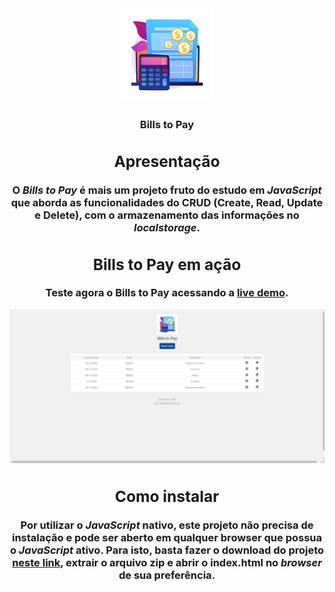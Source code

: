 <center><img src="https://raw.githubusercontent.com/alexandremcs/Bills-to-Pay/main/assets/img/logo.jpg" alt="Bills to Pay"  width="150px"/><center>

<center><h3>Bills to Pay<h3> <center>

##	Apresentação

O _Bills to Pay_ é mais um projeto fruto do estudo em _JavaScript_ que aborda as funcionalidades do CRUD (Create, Read, Update e Delete), com o armazenamento das informações no _localstorage_.

## Bills to Pay em ação

Teste agora o Bills to Pay acessando a [live demo](https://alexandremcs.github.io/Bills-to-Pay/).

![Bills to Pay](https://raw.githubusercontent.com/alexandremcs/Bills-to-Pay/main/assets/img/project-image.jpg)

## Como instalar
Por utilizar o _JavaScript_ nativo, este projeto não precisa de instalação e pode ser aberto em qualquer browser que possua o _JavaScript_ ativo. Para isto, basta fazer o download do projeto [neste link](https://github.com/alexandremcs/Bills-to-Pay/archive/refs/heads/main.zip), extrair o arquivo zip e abrir o index.html no _browser_ de sua preferência.
